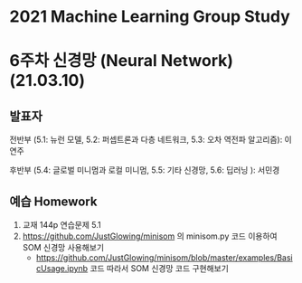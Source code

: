 # 2021 Machine Learning Group Study

# 6주차 신경망 (Neural Network) (21.03.10)

## 발표자
  
  전반부 (5.1: 뉴런 모델, 5.2: 퍼셉트론과 다층 네트워크, 5.3: 오차 역전파 알고리즘): 이연주
  
  후반부 (5.4: 글로벌 미니멈과 로컬 미니멈, 5.5: 기타 신경망, 5.6: 딥러닝 ): 서민경

## 예습 Homework
   
   1. 교재 144p 연습문제 5.1
   2. https://github.com/JustGlowing/minisom 의 minisom.py 코드 이용하여 SOM 신경망 사용해보기
       * https://github.com/JustGlowing/minisom/blob/master/examples/BasicUsage.ipynb 코드 따라서 
         SOM 신경망 코드 구현해보기
      
   


